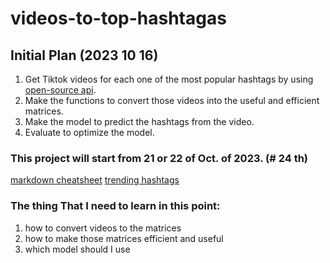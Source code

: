 # videos-to-top-hashtagas

## Initial Plan (2023 10 16)
1. Get Tiktok videos for each one of the most popular hashtags by using [open-source api](https://github.com/davidteather/TikTok-Api).
2. Make the functions to convert those videos into the useful and efficient matrices.
3. Make the model to predict the hashtags from the video.
4. Evaluate to optimize the model.

### This project will start from 21 or 22 of Oct. of 2023. (# 24 th)

[markdown cheatsheet](https://www.markdownguide.org/cheat-sheet/)
[trending hashtags](https://ads.tiktok.com/business/creativecenter/inspiration/popular/hashtag/pc/en?rid=xa2cidrjz4o)

### The thing That I need to learn in this point:

1. how to convert videos to the matrices
2. how to make those matrices efficient and useful
3. which model should I use
